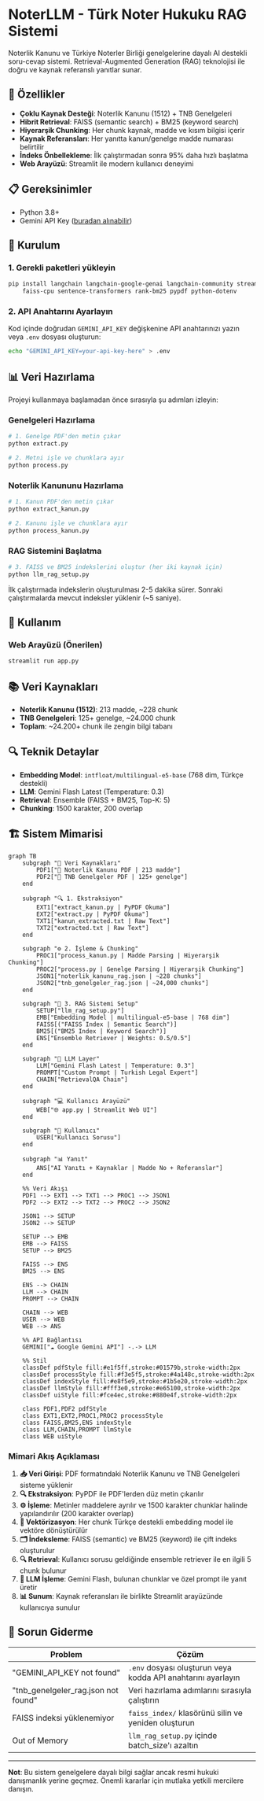 # NoterLLM - Türk Noter Hukuku RAG Sistemi

Noterlik Kanunu ve Türkiye Noterler Birliği genelgelerine dayalı AI destekli soru-cevap sistemi. Retrieval-Augmented Generation (RAG) teknolojisi ile doğru ve kaynak referanslı yanıtlar sunar.

## 🚀 Özellikler

- **Çoklu Kaynak Desteği**: Noterlik Kanunu (1512) + TNB Genelgeleri
- **Hibrit Retrieval**: FAISS (semantic search) + BM25 (keyword search)
- **Hiyerarşik Chunking**: Her chunk kaynak, madde ve kısım bilgisi içerir
- **Kaynak Referansları**: Her yanıtta kanun/genelge madde numarası belirtilir
- **İndeks Önbellekleme**: İlk çalıştırmadan sonra 95% daha hızlı başlatma
- **Web Arayüzü**: Streamlit ile modern kullanıcı deneyimi

## 📋 Gereksinimler

- Python 3.8+
- Gemini API Key ([buradan alınabilir](https://makersuite.google.com/app/apikey))

## 🔧 Kurulum

### 1. Gerekli paketleri yükleyin
```bash
pip install langchain langchain-google-genai langchain-community streamlit \
    faiss-cpu sentence-transformers rank-bm25 pypdf python-dotenv
```

### 2. API Anahtarını Ayarlayın
Kod içinde doğrudan `GEMINI_API_KEY` değişkenine API anahtarınızı yazın veya `.env` dosyası oluşturun:
```bash
echo "GEMINI_API_KEY=your-api-key-here" > .env
```

## 📊 Veri Hazırlama

Projeyi kullanmaya başlamadan önce sırasıyla şu adımları izleyin:

### Genelgeleri Hazırlama
```bash
# 1. Genelge PDF'den metin çıkar
python extract.py

# 2. Metni işle ve chunklara ayır
python process.py
```

### Noterlik Kanununu Hazırlama
```bash
# 1. Kanun PDF'den metin çıkar
python extract_kanun.py

# 2. Kanunu işle ve chunklara ayır
python process_kanun.py
```

### RAG Sistemini Başlatma
```bash
# 3. FAISS ve BM25 indekslerini oluştur (her iki kaynak için)
python llm_rag_setup.py
```

İlk çalıştırmada indekslerin oluşturulması 2-5 dakika sürer. Sonraki çalıştırmalarda mevcut indeksler yüklenir (~5 saniye).

## 💬 Kullanım

### Web Arayüzü (Önerilen)
```bash
streamlit run app.py
```

## 📚 Veri Kaynakları

- **Noterlik Kanunu (1512)**: 213 madde, ~228 chunk
- **TNB Genelgeleri**: 125+ genelge, ~24.000 chunk
- **Toplam**: ~24.200+ chunk ile zengin bilgi tabanı

## 🔍 Teknik Detaylar

- **Embedding Model**: `intfloat/multilingual-e5-base` (768 dim, Türkçe destekli)
- **LLM**: Gemini Flash Latest (Temperature: 0.3)
- **Retrieval**: Ensemble (FAISS + BM25, Top-K: 5)
- **Chunking**: 1500 karakter, 200 overlap

## 🏗️ Sistem Mimarisi

```mermaid
graph TB
    subgraph "📁 Veri Kaynakları"
        PDF1["📄 Noterlik Kanunu PDF | 213 madde"]
        PDF2["📄 TNB Genelgeler PDF | 125+ genelge"]
    end

    subgraph "🔍 1. Ekstraksiyon"
        EXT1["extract_kanun.py | PyPDF Okuma"]
        EXT2["extract.py | PyPDF Okuma"]
        TXT1["kanun_extracted.txt | Raw Text"]
        TXT2["extracted.txt | Raw Text"]
    end

    subgraph "⚙️ 2. İşleme & Chunking"
        PROC1["process_kanun.py | Madde Parsing | Hiyerarşik Chunking"]
        PROC2["process.py | Genelge Parsing | Hiyerarşik Chunking"]
        JSON1["noterlik_kanunu_rag.json | ~228 chunks"]
        JSON2["tnb_genelgeler_rag.json | ~24,000 chunks"]
    end

    subgraph "🧠 3. RAG Sistemi Setup"
        SETUP["llm_rag_setup.py"]
        EMB["Embedding Model | multilingual-e5-base | 768 dim"]
        FAISS[("FAISS Index | Semantic Search")]
        BM25[("BM25 Index | Keyword Search")]
        ENS["Ensemble Retriever | Weights: 0.5/0.5"]
    end

    subgraph "🤖 LLM Layer"
        LLM["Gemini Flash Latest | Temperature: 0.3"]
        PROMPT["Custom Prompt | Turkish Legal Expert"]
        CHAIN["RetrievalQA Chain"]
    end

    subgraph "💻 Kullanıcı Arayüzü"
        WEB["🌐 app.py | Streamlit Web UI"]
    end

    subgraph "👤 Kullanıcı"
        USER["Kullanıcı Sorusu"]
    end

    subgraph "📊 Yanıt"
        ANS["AI Yanıtı + Kaynaklar | Madde No + Referanslar"]
    end

    %% Veri Akışı
    PDF1 --> EXT1 --> TXT1 --> PROC1 --> JSON1
    PDF2 --> EXT2 --> TXT2 --> PROC2 --> JSON2
    
    JSON1 --> SETUP
    JSON2 --> SETUP
    
    SETUP --> EMB
    EMB --> FAISS
    SETUP --> BM25
    
    FAISS --> ENS
    BM25 --> ENS
    
    ENS --> CHAIN
    LLM --> CHAIN
    PROMPT --> CHAIN
    
    CHAIN --> WEB
    USER --> WEB
    WEB --> ANS
    
    %% API Bağlantısı
    GEMINI["☁️ Google Gemini API"] -.-> LLM

    %% Stil
    classDef pdfStyle fill:#e1f5ff,stroke:#01579b,stroke-width:2px
    classDef processStyle fill:#f3e5f5,stroke:#4a148c,stroke-width:2px
    classDef indexStyle fill:#e8f5e9,stroke:#1b5e20,stroke-width:2px
    classDef llmStyle fill:#fff3e0,stroke:#e65100,stroke-width:2px
    classDef uiStyle fill:#fce4ec,stroke:#880e4f,stroke-width:2px
    
    class PDF1,PDF2 pdfStyle
    class EXT1,EXT2,PROC1,PROC2 processStyle
    class FAISS,BM25,ENS indexStyle
    class LLM,CHAIN,PROMPT llmStyle
    class WEB uiStyle
```

### Mimari Akış Açıklaması

1. **📥 Veri Girişi**: PDF formatındaki Noterlik Kanunu ve TNB Genelgeleri sisteme yüklenir
2. **🔍 Ekstraksiyon**: PyPDF ile PDF'lerden düz metin çıkarılır
3. **⚙️ İşleme**: Metinler maddelere ayrılır ve 1500 karakter chunklar halinde yapılandırılır (200 karakter overlap)
4. **🧠 Vektörizasyon**: Her chunk Türkçe destekli embedding model ile vektöre dönüştürülür
5. **🗂️ İndeksleme**: FAISS (semantic) ve BM25 (keyword) ile çift indeks oluşturulur
6. **🔍 Retrieval**: Kullanıcı sorusu geldiğinde ensemble retriever ile en ilgili 5 chunk bulunur
7. **🤖 LLM İşleme**: Gemini Flash, bulunan chunklar ve özel prompt ile yanıt üretir
8. **📊 Sunum**: Kaynak referansları ile birlikte Streamlit arayüzünde kullanıcıya sunulur

## 🐛 Sorun Giderme

| Problem | Çözüm |
|---------|-------|
| "GEMINI_API_KEY not found" | `.env` dosyası oluşturun veya kodda API anahtarını ayarlayın |
| "tnb_genelgeler_rag.json not found" | Veri hazırlama adımlarını sırasıyla çalıştırın |
| FAISS indeksi yüklenemiyor | `faiss_index/` klasörünü silin ve yeniden oluşturun |
| Out of Memory | `llm_rag_setup.py` içinde batch_size'ı azaltın |

---

**Not**: Bu sistem genelgelere dayalı bilgi sağlar ancak resmi hukuki danışmanlık yerine geçmez. Önemli kararlar için mutlaka yetkili mercilere danışın.


